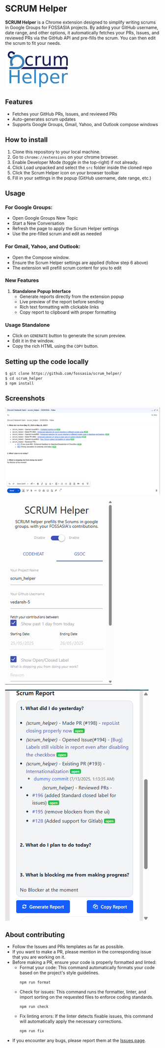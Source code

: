 # SCRUM Helper

**SCRUM Helper** is a Chrome extension designed to simplify writing scrums in Google Groups for FOSSASIA projects. By adding your GitHub username, date range, and other options, it automatically fetches your PRs, Issues, and reviewed PRs via the GitHub API and pre-fills the scrum. You can then edit the scrum to fit your needs.


![SCRUMLOGO](docs/images/scrumhelper-png.png)

## Features

- Fetches your GitHub PRs, Issues, and reviewed PRs  
- Auto-generates scrum updates  
- Supports Google Groups, Gmail, Yahoo, and Outlook compose windows  

## How to install

1. Clone this repository to your local machine.
2. Go to `chrome://extensions` on your chrome browser.
3. Enable Developer Mode (toggle in the top-right) if not already.
4. Click Load unpacked and select the `src` folder inside the cloned repo
5. Click the Scrum Helper icon on your browser toolbar
6. Fill in your settings in the popup (GitHub username, date range, etc.)

## Usage
### For Google Groups:  
- Open Google Groups New Topic
- Start a New Conversation
- Refresh the page to apply the Scrum Helper settings
- Use the pre-filled scrum and edit as needed

### For Gmail, Yahoo, and Outlook:
- Open the Compose window.  
- Ensure the Scrum Helper settings are applied (follow step 6 above)
-  The extension will prefill scrum content for you to edit

### New Features
1. **Standalone Popup Interface**
   - Generate reports directly from the extension popup
   - Live preview of the report before sending
   - Rich text formatting with clickable links
   - Copy report to clipboard with proper formatting

### Usage Standalone
- Click on `GENERATE` button to generate the scrum preview.
- Edit it in the window.
- Copy the rich HTML using the `COPY` button.

## Setting up the code locally

```
$ git clone https://github.com/fossasia/scrum_helper/
$ cd scrum_helper
$ npm install
```
## Screenshots
![SCRUM](/docs/images/scrum.png)

![POPUP](/docs/images/popup.png)

![STANDALONE](docs/images/standalone.png)

## About contributing
- Follow the Issues and PRs templates as far as possible.
- If you want to make a PR, please mention in the corresponding issue that you are working on it.
- Before making a PR, ensure your code is properly formatted and linted:
  - Format your code: This command automatically formats your code based on the project's style guidelines.
    ```sh
    npm run format
    ```
  - Check for issues: This command runs the formatter, linter, and import sorting on the requested files to enforce coding standards.
    ```sh
    npm run check
    ```
  - Fix linting errors: If the linter detects fixable issues, this command will automatically apply the necessary corrections.
    ```sh
    npm run fix
    ```
- If you encounter any bugs, please report them at the [Issues page](https://github.com/fossasia/scrum_helper/issues).
